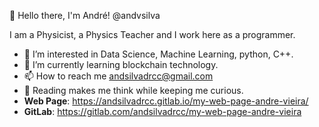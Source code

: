 👋 Hello there, I'm André! @andvsilva

I am a Physicist, a Physics Teacher and I work here as a programmer.

- 👀 I’m interested in Data Science, Machine Learning, python, C++.
- 🌱 I’m currently learning blockchain technology.
- 📫 How to reach me andsilvadrcc@gmail.com 
- 📖 Reading makes me think while keeping me curious.
- **Web Page**: https://andsilvadrcc.gitlab.io/my-web-page-andre-vieira/
- **GitLab**: https://gitlab.com/andsilvadrcc/my-web-page-andre-vieira
